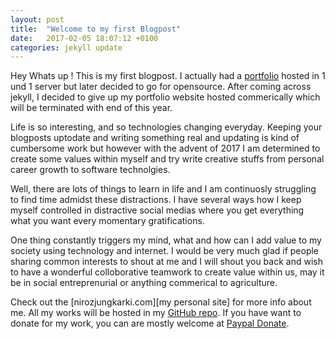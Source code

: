 ```yaml
---
layout: post
title:  "Welcome to my first Blogpost"
date:   2017-02-05 18:07:12 +0100
categories: jekyll update
---
```

Hey Whats up ! This is my first blogpost. I actually had a [portfolio][my-site] hosted in 1 und 1 server but later decided to go for opensource. After coming across jekyll, I decided to give up my portfolio website hosted commerically which will be terminated with end of this year. 

Life is so interesting, and so technologies changing everyday. Keeping your blogposts uptodate and writing something real and updating is kind of cumbersome work but however with the advent of 2017 I am determined to create some values within myself and try write creative stuffs from personal career growth to software technolgies. 

Well, there are lots of things to learn in life and I am continuosly struggling to find time admidst these distractions. I have several ways how I keep myself controlled in distractive social medias where you get everything what you want every momentary gratifications. 

One thing constantly triggers my mind, what and how can I add value to my society using technology and internet. I would be very much glad if people sharing common interests to shout at me and I will shout you back and wish to have a wonderful colloborative teamwork to create value within us, may it be in social entreprenurial or anything commerical to agriculture. 


Check out the [nirozjungkarki.com][my personal site] for more info about me. All my works will be hosted in my [GitHub repo][my-github]. If you have want to donate for my work, you can are mostly welcome at [Paypal Donate][paypal-donate].

[my-site]: http://nirozjungkarki.com
[my-github]:   https://github.com/nirozjung
[Paypal-donate]: https://paypal.me/jungkarki  
